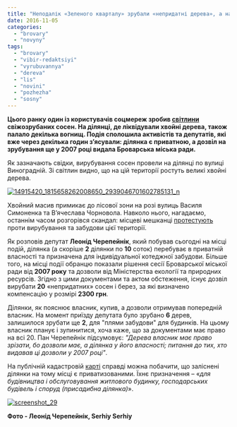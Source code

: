 ```yaml
---
title: "Неподалік «Зеленого кварталу» зрубали «непридатні дерева», а насправді - зелені сосни - ФОТО"
date: 2016-11-05
categories: 
  - "brovary"
  - "novyny"
tags: 
  - "brovary"
  - "vibir-redaktsiyi"
  - "vyrubuvannya"
  - "dereva"
  - "lis"
  - "novini"
  - "pozhezha"
  - "sosny"
---
```


**Цього ранку один із користувачів соцмереж зробив [світлини](https://www.facebook.com/groups/354018628272525/permalink/369624533378601/) свіжозрубаних сосен. На ділянці, де ліквідували хвойні дерева, також палало декілька вогнищ. Подія сполошила активістів та депутатів, які вже через декілька годин з’ясували: ділянка є приватною, а дозвіл на зрубування ще у 2007 році видала Броварська міська ради.**

Як зазначають свідки, вирубування сосен провели на ділянці по вулиці Виноградній. Зі світлин видно, що на цій території ростуть великі хвойні дерева.

[![14915420_1815658262008650_2939046701602785131_n](https://mpz.brovary.org/wp-content/uploads/2016/11/14915420_1815658262008650_2939046701602785131_n.jpg)](https://mpz.brovary.org/wp-content/uploads/2016/11/14915420_1815658262008650_2939046701602785131_n.jpg)

Хвойний масив примикає до лісової зони на розі вулиць Василя Симоненка та В’ячеслава Чорновола. Навколо нього, нагадаємо, останнім часом розгорівся скандал: місцеві мешканці [протестують](https://mpz.brovary.org/brovarchany-protestuyut-proty-budivnytstva-na-symonenka-chornovola-znesly-ogorozhu-foto/) проти вирубування та забудови цієї території.

Як розповів депутат **Леонід Черепейнік**, який побував сьогодні на місці подій, ділянка (а скоріше **2** ділянки по **10** соток) перебуває в приватній власності та призначена для індивідуальної котеджної забудови. Більше того, на місці події обранцю показали рішення сесії Броварської міської ради від **2007 року** та дозволи від Міністерства екології та природних ресурсів. Згідно з цими документами та актом обстеження, існує дозвіл вирубати **20** «непридатних» сосен і берез, за які визначено компенсацію у розмірі **2300 грн**.

Ділянки, як пояснює власник, купив, а дозволи отримував попередній власник. На момент приїзду депутата було зрубано **6** дерев, залишилося зрубати ще **2**, для "плями забудови" для будинків. На цьому власник планує і зупинитися, хоча каже, що за документами має право на всі 20. Пан Черепейнік підсумовує: _"Дерева власник має право зрізати, бо дозволи має, а ділянка у його власності; питання до тих, хто видавав ці дозволи у 2007 році"_.

На публічній кадастровій [карті](http://map.land.gov.ua/kadastrova-karta) справді можна побачити, що заліснені ділянки на тому місці є приватизованими. Їхнє призначення – «_для будівництва і обслуговування житлового будинку, господарських будівель і споруд (присадибна ділянка)_».

[![screenshot_29](https://mpz.brovary.org/wp-content/uploads/2016/11/Screenshot_29.jpg)](https://mpz.brovary.org/wp-content/uploads/2016/11/Screenshot_29.jpg)

**Фото - Леонід Черепейнік, Serhiy Serhiy**
